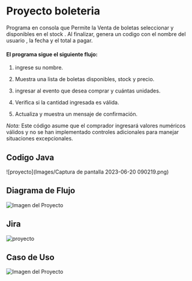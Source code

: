 <h1>Proyecto boleteria</h1>

Programa en consola que  Permite la Venta de boletas seleccionar y  disponibles en el stock . Al finalizar, genera un codigo con el nombre del  usuario , la fecha y el total a pagar.

<h4>El programa sigue el siguiente flujo:</h4>

1. ingrese su nombre.

2. Muestra una lista de boletas  disponibles, stock y precio.

3. ingresar al evento que desea comprar y cuántas unidades.

4. Verifica  si la cantidad ingresada es válida.

5. Actualiza  y muestra un mensaje de confirmación.


*Nota:* Este código asume que el comprador  ingresará valores numéricos válidos y no se han implementado controles adicionales para manejar situaciones excepcionales.
<h2>Codigo Java</h2>

![proyecto](Images/Captura de pantalla 2023-06-20 090219.png)

<h2>Diagrama de Flujo</h2>

![Imagen del Proyecto](Images/pseint.png)

<h2>Jira</h2>

![proyecto](Images/Jira.png)

<h2>Caso de Uso</h2>

![Imagen del Proyecto](Images/CasoUso.png)

